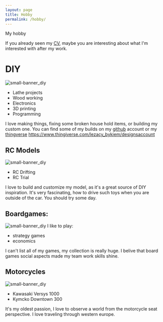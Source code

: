 ```yaml
---
layout: page
title: Hobby
permalink: /hobby/
---
```

My hobby

If you already seen my [CV](http://wojciech.zarski.net/cv/), maybe you are interesting about what I'm interested with after my work. 

# DIY
![small-banner_diy](assets/hobby/small-banner-diy.png)
* Lathe projects
* Wood working
* Electronics
* 3D printing
* Programming

I love making things, fixing some broken house hold items, or building my custom one. 
You can find some of my builds on my [github](https://github.com/sratatata) account or my [thingverse]() https://www.thingiverse.com/lezacy_bykiem/designsaccount

## RC Models
![small-banner_diy](assets/hobby/small-banner-rc.png)
* RC Drifting
* RC Trial

I love to build and customize my model, as it's a great source of DIY inspiration. 
It's very fascinating, how to drive such toys when you are outside of the car. You should try some day.

## Boardgames:
![small-banner_diy](assets/hobby/small-banner-bg.png)
I like to play:
* strategy games 
* economics 
 
I can't list all of my games, my collection is really huge. I belive that board games social aspects made my team work skills shine. 

## Motorcycles
![small-banner_diy](assets/hobby/small-banner-moto.png)
* Kawasaki Versys 1000
* Kymcko Downtown 300

It's my oldest passion, I love to observe a world from the motorcycle seat perspective.
I love traveling through western europe. 
